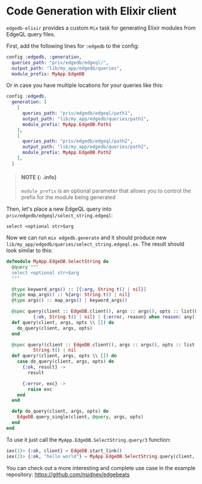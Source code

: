 # Code Generation with Elixir client

`edgedb-elixir` provides a custom `Mix` task for generating Elixir modules from EdgeQL query files.


First, add the following lines for `:edgedb` to the config:

```elixir
config :edgedb, :generation,
  queries_path: "priv/edgedb/edgeql/",
  output_path: "lib/my_app/edgedb/queries",
  module_prefix: MyApp.EdgeDB
```

Or in case you have multiple locations for your queries like this:

```elixir
config :edgedb,
  generation: [
    [
      queries_path: "priv/edgedb/edgeql/path1",
      output_path: "lib/my_app/edgedb/queries/path1",
      module_prefix: MyApp.EdgeDB.Path1
    ],
    [
      queries_path: "priv/edgedb/edgeql/path2",
      output_path: "lib/my_app/edgedb/queries/path2",
      module_prefix: MyApp.EdgeDB.Path2
    ],
  ]
```

> #### NOTE {: .info}
>
> `module_prefix` is an optional parameter that allows you to control the prefix for the module being generated

Then, let's place a new EdgeQL query into `priv/edgedb/edgeql/select_string.edgeql`:

```edgeql
select <optional str>$arg
```

Now we can run `mix edgedb.generate` and it should produce new `lib/my_app/edgedb/queries/select_string.edgeql.ex`. The result should look similar to this:

```elixir
defmodule MyApp.EdgeDB.SelectString do
  @query """
  select <optional str>$arg
  """

  @type keyword_args() :: [{:arg, String.t() | nil}]
  @type map_args() :: %{arg: String.t() | nil}
  @type args() :: map_args() | keyword_args()

  @spec query(client :: EdgeDB.client(), args :: args(), opts :: list(EdgeDB.query_option())) ::
          {:ok, String.t() | nil} | {:error, reason} when reason: any()
  def query(client, args, opts \\ []) do
    do_query(client, args, opts)
  end

  @spec query!(client :: EdgeDB.client(), args :: args(), opts :: list(EdgeDB.query_option())) ::
          String.t() | nil
  def query!(client, args, opts \\ []) do
    case do_query(client, args, opts) do
      {:ok, result} ->
        result

      {:error, exc} ->
        raise exc
    end
  end

  defp do_query(client, args, opts) do
    EdgeDB.query_single(client, @query, args, opts)
  end
end
```

To use it just call the `MyApp.EdgeDB.SelectString.query/3` function:

```elixir
iex(1)> {:ok, client} = EdgeDB.start_link()
iex(2)> {:ok, "hello world"} = MyApp.EdgeDB.SelectString.query(client, arg: "hello world")
```

You can check out a more interesting and complete use case in the example repository:
https://github.com/nsidnev/edgebeats
